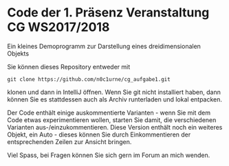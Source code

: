 # Code der 1. Präsenz Veranstaltung CG WS2017/2018 
Ein kleines Demoprogramm zur Darstellung eines dreidimensionalen Objekts

Sie können dieses Repository entweder mit

    git clone https://github.com/n0c1urne/cg_aufgabe1.git

klonen und dann in IntelliJ öffnen. Wenn Sie git nicht installiert haben, dann können Sie es stattdessen auch als Archiv runterladen und lokal entpacken.

Der Code enthält einige auskommentierte Varianten - wenn Sie mit dem Code etwas experimentieren wollen, starten Sie damit, die verschiedenen Varianten aus-/einzukommentieren. Diese Version enthält noch ein weiteres Objekt, ein Auto - dieses können Sie durch Einkommentieren der entsprechenden Zeilen zur Ansicht bringen.

Viel Spass, bei Fragen können Sie sich gern im Forum an mich wenden.
